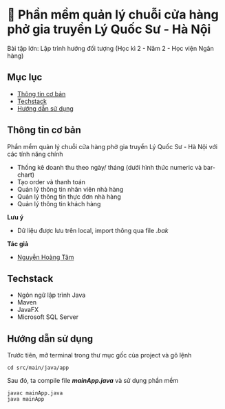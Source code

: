 # 🍜 Phần mềm quản lý chuỗi cửa hàng phở gia truyền Lý Quốc Sư - Hà Nội
Bài tập lớn: Lập trình hướng đối tượng (Học kì 2 - Năm 2 - Học viện Ngân hàng)

## Mục lục
* [Thông tin cơ bản](#thông-tin-cơ-bản)
* [Techstack](#techstack)
* [Hướng dẫn sử dụng](#hướng-dẫn-sử-dụng)

## Thông tin cơ bản
Phần mềm quản lý chuỗi cửa hàng phở gia truyền Lý Quốc Sư - Hà Nội với các tính năng chính
- Thống kê doanh thu theo ngày/ tháng (dưới hình thức numeric và bar-chart)
- Tạo order và thanh toán
- Quản lý thông tin nhân viên nhà hàng
- Quản lý thông tin thực đơn nhà hàng
- Quản lý thông tin khách hàng

**Lưu ý**
- Dữ liệu được lưu trên local, import thông qua file *.bak*

**Tác giả**
- [Nguyễn Hoàng Tâm](https://github.com/nghtamm2003)
	
## Techstack
- Ngôn ngữ lập trình Java
- Maven
- JavaFX
- Microsoft SQL Server
	
## Hướng dẫn sử dụng
Trước tiên, mở terminal trong thư mục gốc của project và gõ lệnh
```
cd src/main/java/app
```
Sau đó, ta compile file ***mainApp.java*** và sử dụng phần mềm
```
javac mainApp.java
java mainApp
```